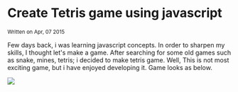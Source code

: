 # Create Tetris game using javascript
<small>Written on Apr, 07 2015</small>

<p>Few days back, i was learning javascript concepts. In order to sharpen my skills, I thought let's make a game. After searching for some old games such as snake, mines, tetris; i decided to make tetris game. Well, This is not most exciting game, but i have enjoyed developing it. Game looks as below.</p>

<img src='http://coderwithblog.com/Images/tetrisGIF.gif'/>
